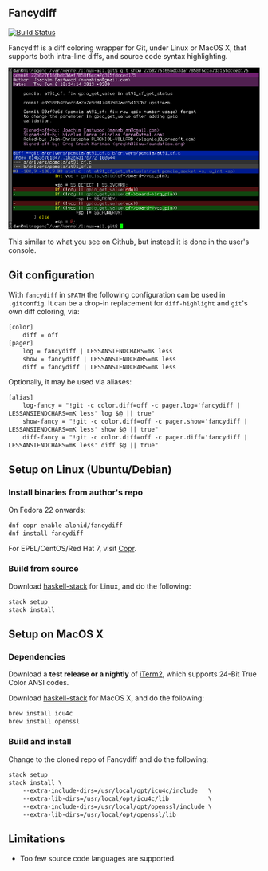 ## Fancydiff

[![Build Status](https://travis-ci.org/da-x/fancydiff.svg?branch=master)](https://travis-ci.org/da-x/fancydiff)

Fancydiff is a diff coloring wrapper for Git, under Linux or MacOS X, that supports both intra-line diffs, and source code syntax highlighting.

<img src="doc/fancydiff-example.png">

This similar to what you see on Github, but instead it is done in the user's console.

## Git configuration

With `fancydiff` in `$PATH` the following configuration can be used in `.gitconfig`. It can be a drop-in
replacement for `diff-highlight` and `git`'s own diff coloring, via:

```
[color]
    diff = off
[pager]
    log = fancydiff | LESSANSIENDCHARS=mK less
    show = fancydiff | LESSANSIENDCHARS=mK less
    diff = fancydiff | LESSANSIENDCHARS=mK less
```

Optionally, it may be used via aliases:

```
[alias]
    log-fancy = "!git -c color.diff=off -c pager.log='fancydiff | LESSANSIENDCHARS=mK less' log $@ || true"
    show-fancy = "!git -c color.diff=off -c pager.show='fancydiff | LESSANSIENDCHARS=mK less' show $@ || true"
    diff-fancy = "!git -c color.diff=off -c pager.diff='fancydiff | LESSANSIENDCHARS=mK less' diff $@ || true"
```

## Setup on Linux (Ubuntu/Debian)

### Install binaries from author's repo

On Fedora 22 onwards:

```
dnf copr enable alonid/fancydiff
dnf install fancydiff
```

For EPEL/CentOS/Red Hat 7, visit [Copr](https://copr.fedorainfracloud.org/coprs/alonid/fancydiff/).

### Build from source

Download [haskell-stack](http://docs.haskellstack.org/en/stable/install_and_upgrade.html) for Linux,
and do the following:

```
stack setup
stack install
```

## Setup on MacOS X

### Dependencies

Download a **test release or a nightly** of [iTerm2](https://www.iterm2.com/downloads.html), which supports 24-Bit True Color
ANSI codes.

Download [haskell-stack](http://docs.haskellstack.org/en/stable/install_and_upgrade.html#mac-os-x) for MacOS X,
and do the following:

```
brew install icu4c
brew install openssl
```

### Build and install

Change to the cloned repo of Fancydiff and do the following:

```
stack setup
stack install \
    --extra-include-dirs=/usr/local/opt/icu4c/include   \
    --extra-lib-dirs=/usr/local/opt/icu4c/lib           \
    --extra-include-dirs=/usr/local/opt/openssl/include \
    --extra-lib-dirs=/usr/local/opt/openssl/lib
```

## Limitations

 * Too few source code languages are supported.
